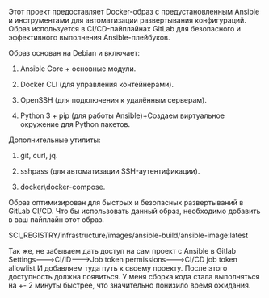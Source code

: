 Этот проект предоставляет Docker-образ с предустановленным Ansible и инструментами для автоматизации развертывания конфигураций. Образ используется в CI/CD-пайплайнах GitLab для безопасного и эффективного выполнения Ansible-плейбуков.

Образ основан на Debian и включает:

1) Ansible Core + основные модули.

2) Docker CLI (для управления контейнерами).

3) OpenSSH (для подключения к удалённым серверам).

4)  Python 3 + pip (для работы Ansible)+Создаем виртуальное окружение для Python пакетов.

Дополнительные утилиты:

1) git, curl, jq.

2) sshpass (для автоматизации SSH-аутентификации).

3) docker\docker-compose.

Образ оптимизирован для быстрых и безопасных развертываний в GitLab CI/CD.
Что бы использовать данный образ, необходимо добавить в ваш пайплайн этот образ.

$CI_REGISTRY/infrastructure/images/ansible-build/ansible-image:latest

Так же, не забываем дать доступ на сам проект с Ansible в Gitlab Settings--->CI/ID--->Job token permissions--->CI/CD job token allowlist
И добавляем туда путь к своему проекту.
После этого доступность должна появиться. У меня сборка кода стала выполняться на +- 2 минуты быстрее, что значительно понизило время ожидания.
